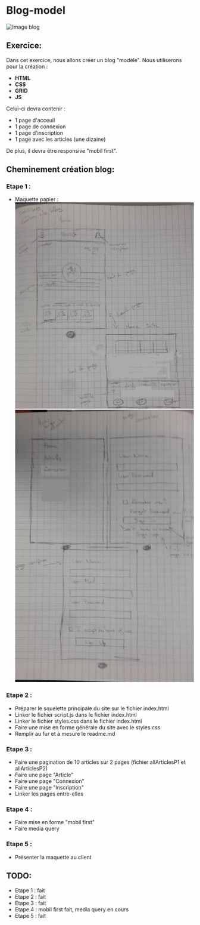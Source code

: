 # Blog-model  

![Image blog](https://www.typewolf.com/assets/blog/previews/typewolf-2018-11-01.png)

## Exercice:  

Dans cet exercice, nous allons créer un blog "modèle".
Nous utiliserons pour la création :  
- **HTML**
- **CSS**
- **GRID**
- **JS**

Celui-ci devra contenir :  
- 1 page d'acceuil
- 1 page de connexion
- 1 page d'inscription
- 1 page avec les articles (une dizaine)

De plus, il devra être responsive "mobil first".

## Cheminement création blog: 

### Etape 1 :  

- Maquette papier :  
![image maquette 1](assets/ressource/maquette_1.jpg)
![image maquette 2](assets/ressource/maquette_2.jpg)


### Etape 2 :  

- Préparer le squelette principale du site sur le fichier index.html
- Linker le fichier script.js dans le fichier index.html
- Linker le fichier styles.css dans le fichier index.html
- Faire une mise en forme générale du site avec le styles.css
- Remplir au fur et à mesure le readme.md


### Etape 3 :  

- Faire une pagination de 10 articles sur 2 pages (fichier allArticlesP1 et allArticlesP2)
- Faire une page "Article"
- Faire une page "Connexion"
- Faire une page "Inscription"
- Linker les pages entre-elles


### Etape 4 :  

- Faire mise en forme "mobil first"
- Faire media query


### Etape 5 :  

- Présenter la maquette au client

## TODO: 

- Etape 1 : fait  
- Etape 2 : fait
- Etape 3 : fait
- Etape 4 : mobil first fait, media query en cours
- Etape 5 : fait